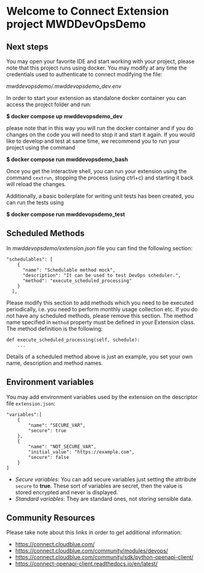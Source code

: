 # Welcome to Connect Extension project MWDDevOpsDemo

## Next steps

You may open your favorite IDE and start working with your project, please note that this project runs using docker.
You may modify at any time the credentials used to authenticate to connect modifying the file:

*mwddevopsdemo/.mwddevopsdemo_dev.env*


In order to start your extension as standalone docker container you can access the project folder and run:

**$ docker compose up mwddevopsdemo_dev**


please note that in this way you will run the docker container and if you do changes on the code you will need to stop it and start it again.
If you would like to develop and test at same time, we recommend you to run your project using the command

**$ docker compose run mwddevopsdemo_bash**


Once you get the interactive shell, you can run your extension using the command `cextrun`, stopping the process (using ctrl+c) and starting it back will reload the changes.

Additionally, a basic boilerplate for writing unit tests has been created, you can run the tests using

**$ docker compose run mwddevopsdemo_test**


## Scheduled Methods
In *mwddevopsdemo/extension.json* file you can find the following section:
```
"schedulables": [
    {
      "name": "Schedulable method mock",
      "description": "It can be used to test DevOps scheduler.",
      "method": "execute_scheduled_processing"
    }
  ],
```
Please modify this section to add methods which you need to be executed periodically, i.e. you need to perform monthly usage collection etc.
If you do not have any scheduled methods, please remove this section. The method name specified in `method` property must be defined in your Extension class. 
The method definition is the following: 
``` 
def execute_scheduled_processing(self, schedule):
    ...
```
Details of a scheduled method above is just an example, you set your own name, description and method names. 


## Environment variables
You may add environment variables used by the extension on the descriptor file `extension.json`:

    "variables":[
        {
            "name": "SECURE_VAR",
            "secure": true
        },
        {
            "name": "NOT_SECURE_VAR",
            "initial_value": "https://example.com",
            "secure": false
        }
    ]

* *Secure variables*:
You can add secure variables just setting the attribute `secure` to **true**. These sort of variables are secret, then the value is stored encrypted and never is displayed.
* *Standard variables*:
They are standard ones, not storing sensible data.

## Community Resources

Please take note about this links in order to get additional information:

* https://connect.cloudblue.com/
* https://connect.cloudblue.com/community/modules/devops/
* https://connect.cloudblue.com/community/sdk/python-openapi-client/
* https://connect-openapi-client.readthedocs.io/en/latest/
